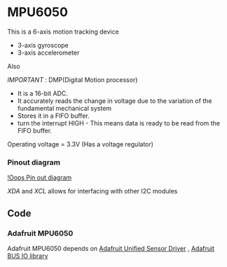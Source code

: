 # MPU6050
This is a 6-axis motion tracking device
* 3-axis gyroscope
* 3-axis accelerometer

Also

*IMPORTANT* : DMP(Digital Motion processor)
- It is a 16-bit ADC. 
- It accurately reads the change in voltage due to the variation of the fundamental mechanical system
- Stores it in a FIFO buffer.
- turn the interrupt HIGH - This means data is ready to be read from the FIFO buffer.


Operating voltage = 3.3V (Has a voltage regulator)

### Pinout diagram

[!Oops Pin out diagram](https://github.com/EricoDeMecha/avionicsv2/MPU6050/images/MPU6050-Pinout.png)

*XDA*  and *XCL* allows for interfacing with other I2C modules

## Code

### Adafruit MPU6050
Adafruit MPU6050 depends on 
[Adafruit Unified Sensor Driver](https://github.com/adafruit/Adafruit_Sensor) , [Adafruit BUS IO library](https://github.com/adafruit/Adafruit_BusIO) 
